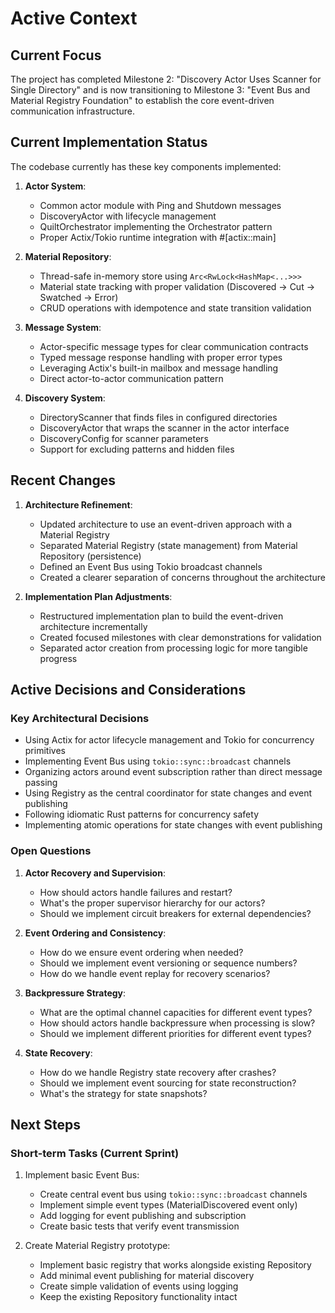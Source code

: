 # Active Context

## Current Focus

The project has completed Milestone 2: "Discovery Actor Uses Scanner for Single Directory" and is now transitioning to Milestone 3: "Event Bus and Material Registry Foundation" to establish the core event-driven communication infrastructure.

## Current Implementation Status

The codebase currently has these key components implemented:

1. **Actor System**:

   - Common actor module with Ping and Shutdown messages
   - DiscoveryActor with lifecycle management
   - QuiltOrchestrator implementing the Orchestrator pattern
   - Proper Actix/Tokio runtime integration with #[actix::main]

2. **Material Repository**:

   - Thread-safe in-memory store using `Arc<RwLock<HashMap<...>>>`
   - Material state tracking with proper validation (Discovered → Cut → Swatched → Error)
   - CRUD operations with idempotence and state transition validation

3. **Message System**:

   - Actor-specific message types for clear communication contracts
   - Typed message response handling with proper error types
   - Leveraging Actix's built-in mailbox and message handling
   - Direct actor-to-actor communication pattern

4. **Discovery System**:
   - DirectoryScanner that finds files in configured directories
   - DiscoveryActor that wraps the scanner in the actor interface
   - DiscoveryConfig for scanner parameters
   - Support for excluding patterns and hidden files

## Recent Changes

1. **Architecture Refinement**:

   - Updated architecture to use an event-driven approach with a Material Registry
   - Separated Material Registry (state management) from Material Repository (persistence)
   - Defined an Event Bus using Tokio broadcast channels
   - Created a clearer separation of concerns throughout the architecture

2. **Implementation Plan Adjustments**:
   - Restructured implementation plan to build the event-driven architecture incrementally
   - Created focused milestones with clear demonstrations for validation
   - Separated actor creation from processing logic for more tangible progress

## Active Decisions and Considerations

### Key Architectural Decisions

- Using Actix for actor lifecycle management and Tokio for concurrency primitives
- Implementing Event Bus using `tokio::sync::broadcast` channels
- Organizing actors around event subscription rather than direct message passing
- Using Registry as the central coordinator for state changes and event publishing
- Following idiomatic Rust patterns for concurrency safety
- Implementing atomic operations for state changes with event publishing

### Open Questions

1. **Actor Recovery and Supervision**:

   - How should actors handle failures and restart?
   - What's the proper supervisor hierarchy for our actors?
   - Should we implement circuit breakers for external dependencies?

2. **Event Ordering and Consistency**:

   - How do we ensure event ordering when needed?
   - Should we implement event versioning or sequence numbers?
   - How do we handle event replay for recovery scenarios?

3. **Backpressure Strategy**:

   - What are the optimal channel capacities for different event types?
   - How should actors handle backpressure when processing is slow?
   - Should we implement different priorities for different event types?

4. **State Recovery**:
   - How do we handle Registry state recovery after crashes?
   - Should we implement event sourcing for state reconstruction?
   - What's the strategy for state snapshots?

## Next Steps

### Short-term Tasks (Current Sprint)

1. Implement basic Event Bus:

   - Create central event bus using `tokio::sync::broadcast` channels
   - Implement simple event types (MaterialDiscovered event only)
   - Add logging for event publishing and subscription
   - Create basic tests that verify event transmission

2. Create Material Registry prototype:
   - Implement basic registry that works alongside existing Repository
   - Add minimal event publishing for material discovery
   - Create simple validation of events using logging
   - Keep the existing Repository functionality intact
